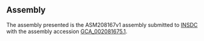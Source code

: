 

Assembly
--------

The assembly presented is the ASM208167v1 assembly submitted to
[INSDC](http://www.insdc.org) with the assembly accession
[GCA\_002081675.1](http://www.ebi.ac.uk/ena/data/view/GCA_002081675.1).
